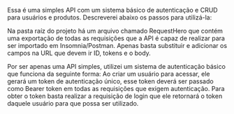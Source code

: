 Essa é uma simples API com um sistema básico de autenticação e CRUD para usuários e produtos. Descreverei abaixo os passos para utilizá-la:

Na pasta raíz do projeto há um arquivo chamado RequestHero que contém uma exportação de todas as requisições que a API é capaz de realizar para ser importado em Insomnia/Postman. Apenas basta substituir e adicionar os campos na URL que devem ir ID, tokens e o body.

Por ser apenas uma API simples, utilizei um sistema de autenticação básico que funciona da seguinte forma:
Ao criar um usuário para acessar, ele gerará um token de autenticação único, esse token deverá ser passado como Bearer token em todas as requisições que exigem autenticação. Para obter o token basta realizar a requisição de login que ele retornará o token daquele usuário para que possa ser utilizado.

